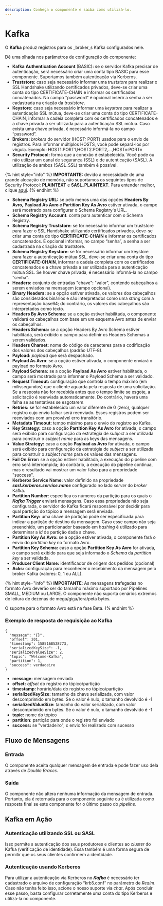 ```yaml
---
description: Conheça o componente e saiba como utilizá-lo.
---
```


# Kafka

O **Kafka** produz registros para os _broker_s Kafka configurados nele.

Dê uma olhada nos parâmetros de configuração do componente:

* **Kafka** **Authentication** **Account** (BASIC)**:** se o servidor Kafka precisar de autenticação, será necessário criar uma conta tipo BASIC para esse componente. Suportamos também autenticação via Kerberos.
* **Truststore:** caso seja necessário informar uma _truststore_ para realizar o SSL Handshake utilizando certificados privados, deve-se criar uma conta do tipo CERTIFICATE-CHAIN e informar os certificados concatenados. No campo “password” é opcional inserir a senha a ser cadastrada na criação da _truststore_.
* **Keystore:** caso seja necessário informar uma _keystore_ para realizar a autenticação SSL mútua, deve-se criar uma conta do tipo CERTIFICATE-CHAIN, informar a cadeia completa com os certificados concatenados e a chave privada a ser utilizada para a autenticação SSL mútua. Caso exista uma chave privada, é necessário informá-la no campo “password”.
* **Brokers:** _brokers_ do servidor (HOST: PORT) usados para o envio de registros. Para informar múltiplos HOSTS, você pode separá-los por vírgula. Exemplo: HOST1:PORT1,HOST2:PORT2,...,HOSTn:PORTn
* **Security Protocol:** forma que a conexão é estabelecida. Você pode ou não utilizar um canal de segurança (SSL) e de autenticação (SASL). A utilização de ambos (SASL\_SSL) também é possível.

{% hint style="info" %}
**IMPORTANTE:** devido a necessidade de uma grande alocação de memória, não suportamos os seguintes tipos de Security Protocol: **PLAINTEXT** e **SASL\_PLAINTEXT**. Para entender melhor, clique [aqui](https://cwiki.apache.org/confluence/display/KAFKA/KIP-498%3A+Add+client-side+configuration+for+maximum+response+size+to+protect+against+OOM).
{% endhint %}

* **Schema Registry URL:** se pelo menos uma das opções **Headers By Avro,** **Payload As Avro e Partition Key As Avro** estiver ativada, o campo será mostrado para configurar o Schema Registry's URL.
* **Schema Registry Account:** conta para autenticar com o Schema Registry.  &#x20;
* **Schema Registry Truststore:** se for necessário informar um truststore para fazer o SSL Handshake utilizando certificados privados, deve-se criar uma conta do tipo **CERTIFICATE-CHAIN** e informar os certificados concatenados. É opcional informar, no campo “senha”, a senha a ser cadastrada na criação do truststore.
* **Schema Registry Keystore:** se for necessário informar um keystore para fazer a autenticação mútua SSL, deve-se criar uma conta do tipo **CERTIFICATE-CHAIN**, informar a cadeia completa com os certificados concatenados e a chave privada a ser utilizada para a autenticação mútua SSL. Se houver chave privada, é necessário informá-la no campo “senha”.
* **Headers:** conjunto de entradas "chave": "valor", contendo cabeçalhos a serem enviados na mensagem (campo opcional).
* **Binary Headers:** se a opção estiver ativada, os valores dos cabeçalhos são considerados binários e são interpretados como uma _string_ com a representação base64; do contrário, os valores dos cabeçalhos são interpretados como texto.
* **Headers By Avro Schema:** se a opção estiver habilitada, o componente validará os cabeçalhos com base em um esquema Avro antes de enviar os cabeçalhos.
* **Headers Schema:** se a opção Headers By Avro Schema estiver habilitada, será exibido o campo para definir os Headers Schemas a serem validados.
* **Headers Charset:** nome do código de caracteres para a codificação dos valores dos cabeçalhos (padrão UTF-8).
* **Payload:** _payload_ que será despachado.
* **Payload As Avro**: se a opção estiver ativada, o componente enviará o payload no formato Avro.
* **Payload Schema:** se a opção **Payload As Avro** estiver habilitada, o campo será mostrado para informar o Payload Schema a ser validado.
* **Request Timeout:** configuração que controla o tempo máximo (em milissegundos) que o cliente aguarda pela resposta de uma solicitação. Se a resposta não for recebida antes que o tempo limite se esgote, a solicitação é reenviada automaticamente. Do contrário, haverá uma falha se as tentativas se esgotarem.
* **Retries:** se for estabelecido um valor diferente de 0 (zero), qualquer registro cujo envio falhar será reenviado. Esses registros podem ser reenviados com um provável erro transitório.
* **Metadata Timeout:** tempo máximo para o envio do registro ao Kafka.
* **Key Strategy:** caso a opção **Partition Key As Avro** for ativada, o campo será exibido para configuração da estratégia de _subject_ a ser utilizada para construir o _subject name_ para as keys das mensagens.
* **Value Strategy:** caso a opção **Payload as Avro** for ativada, o campo será exibido para configuração da estratégia de _subject_ a ser utilizada para construir o _subject name_ para os values das mensagens.
* **Fail On Error:** se a opção estiver habilitada, a execução do pipeline com erro será interrompida; do contrário, a execução do pipeline continua, mas o resultado vai mostrar um valor falso para a propriedade "success".
* **Kerberos Service Name:** valor definido na propriedade _**sasl.kerberos.service.name**_ configurado no lado _server_ do _broker_ Kafka.
* **Partition Number**: especifica os números da partição para os quais o _**Kafka Trigger**_ enviará mensagens. Caso essa propriedade não seja configurada, o servidor do Kafka ficará responsável por decidir para qual partição do tópico a mensagem será enviada.
* **Partition Key:** uma chave de partição pode ser especificada para indicar a partição de destino da mensagem. Caso esse campo não seja preenchido, um particionador baseado em _hashing_ é utilizado para determinar a _id_ de partição dada a chave.
* **Partition Key As Avro:** se a opção estiver ativada, o componente fará o envio do _partition key_ no formato Avro.
* **Partition Key Schema:** caso a opção **Partition Key As Avro** for ativada, o campo será exibido para que seja informado o _Schema_ da _partition key_ a ser validada.
* **Producer Client Name:** identificador de origem dos pedidos (opcional)
* **Acks:** configuração para reconhecer o recebimento da mensagem pelo broker Kafka (valores: 0, 1 ou ALL).

{% hint style="info" %}
**IMPORTANTE**: As mensagens trafegadas no formato Avro deverão ser do tamanho máximo suportado por Pipelines SMALL, MEDIUM ou LARGE. O componente não suporta cenários extremos de leitura de dezenas de mega/giga/tera/peta bytes.

O suporte para o formato Avro está na fase Beta.
{% endhint %}

&#x20;     &#x20;

### Exemplo de resposta de requisição ao Kafka <a href="#exemplo-de-resposta-de-requisio-ao-kafka" id="exemplo-de-resposta-de-requisio-ao-kafka"></a>

```
{
  "message": "{}",
  "offset": 201,
  "timestamp": 1585168528773,
  "serializedKeySize": -1,
  "serializedValueSize": 2,
  "topic": "Welcome-Kafka",
  "partition": 1,
  "success": verdadeiro
}
```

&#x20;   &#x20;

* **message:** mensagem enviada
* **offset:** _offset_ do registro no tópico/partição
* **timestamp:** horário/data do registro no tópico/partição
* **serializedKeySize:** tamanho da chave serializada, com valor descomprimido em bytes. Se o valor é nulo, o tamanho devolvido é -1
* **serializedValueSize:** tamanho do valor serializado, com valor descomprimido em bytes. Se o valor é nulo, o tamanho devolvido é -1
* **topic:** nome do tópico
* **partition:** partição para onde o registro foi enviado
* **success:** se "verdadeiro", o envio foi realizado com sucesso

&#x20;     &#x20;

## Fluxo de Mensagens <a href="#fluxo-de-mensagens" id="fluxo-de-mensagens"></a>

### Entrada <a href="#entrada" id="entrada"></a>

O componente aceita qualquer mensagem de entrada e pode fazer uso dela através de _Double Braces_.\
&#x20;     &#x20;

### Saída <a href="#sada" id="sada"></a>

O componente não altera nenhuma informação da mensagem de entrada. Portanto, ela é retornada para o componente seguinte ou é utilizada como resposta final se este componente for o último passo do _pipeline_.\
&#x20;          &#x20;

## Kafka em Ação <a href="#kafka-em-ao" id="kafka-em-ao"></a>

### Autenticação utilizando SSL ou SASL <a href="#autenticao-utilizando-ssl-ou-sasl" id="autenticao-utilizando-ssl-ou-sasl"></a>

Isso permite a autenticação dos seus produtores e clientes ao _cluster_ do Kafka (verificação de identidade). Essa também é uma forma segura de permitir que os seus clientes confirmem a identidade.

### Autenticação usando Kerberos <a href="#autenticao-usando-kerberos" id="autenticao-usando-kerberos"></a>

Para utilizar a autenticação via Kerberos no _**Kafka**_ é necessário ter cadastrado o arquivo de configuração “krb5.conf” no parâmetro de _Realm_. Caso não tenha feito isso, acione o nosso suporte via _chat_. Após concluir esse passo, basta configurar corretamente uma conta do tipo Kerberos e utilizá-la no componente.
